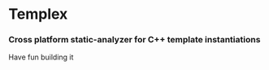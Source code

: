 # Templex

### Cross platform static-analyzer for C++ template instantiations

Have fun building it  
